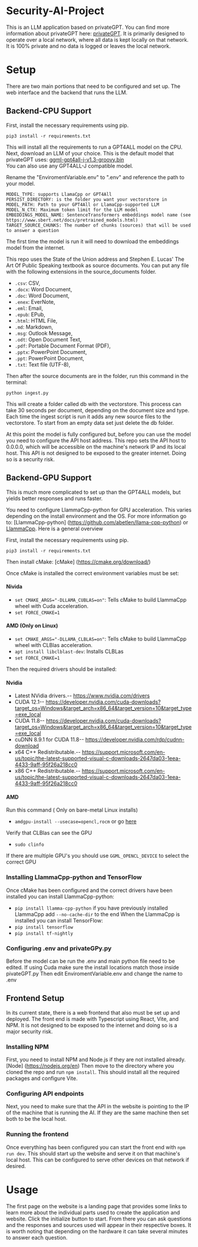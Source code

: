 # Security-AI-Project
 
This is an LLM application based on privateGPT. You can find more information about privateGPT here: [ privateGPT](https://github.com/imartinez/privateGPT). It is primarily designed to operate over a local network, where all data is kept locally on that network. It is 100% private and no data is logged or leaves the local network.

# Setup
There are two main portions that need to be configured and set up. The web interface and the backend that runs the LLM.

## Backend-CPU Support
First, install the necessary requirements using pip.
```shell
pip3 install -r requirements.txt
```
This will install all the requirements to run a GPT4ALL model on the CPU. 
Next, download an LLM of your choice. This is the default model that privateGPT uses: [ggml-gpt4all-j-v1.3-groovy.bin](https://gpt4all.io/models/ggml-gpt4all-j-v1.3-groovy.bin)  
You can also use any GPT4ALL-J compatible model.

Rename the "EnviromentVariable.env" to ".env" and reference the path to your model.
```
MODEL_TYPE: supports LlamaCpp or GPT4All
PERSIST_DIRECTORY: is the folder you want your vectorstore in
MODEL_PATH: Path to your GPT4All or LlamaCpp-supported LLM
MODEL_N_CTX: Maximum token limit for the LLM model
EMBEDDINGS_MODEL_NAME: SentenceTransformers embeddings model name (see https://www.sbert.net/docs/pretrained_models.html)
TARGET_SOURCE_CHUNKS: The number of chunks (sources) that will be used to answer a question
```
The first time the model is run it will need to download the embeddings model from the internet.

This repo uses the State of the Union address and Stephen E. Lucas' The Art Of Public Speaking textbook as source documents. You can put any file with the following extensions in the source_documents folder.
- `.csv`: CSV,
- `.docx`: Word Document,
- `.doc`: Word Document,
- `.enex`: EverNote,
- `.eml`: Email,
- `.epub`: EPub,
- `.html`: HTML File,
- `.md`: Markdown,
- `.msg`: Outlook Message,
- `.odt`: Open Document Text,
- `.pdf`: Portable Document Format (PDF),
- `.pptx`: PowerPoint Document,
- `.ppt`: PowerPoint Document,
- `.txt`: Text file (UTF-8),

Then after the source documents are in the folder, run this command in the terminal:
```shell
python ingest.py
```
This will create a folder called db with the vectorstore. This process can take 30 seconds per document, depending on the document size and type. Each time the ingest script is run it adds any new source files to the vectorstore. To start from an empty data set just delete the db folder.

At this point the model is fully configured but, before you can use the model you need to configure the API host address. This repo sets the API host to 0.0.0.0, which will be accessible on the machine's network IP and its local host. This API is not designed to be exposed to the greater internet. Doing so is a security risk.

## Backend-GPU Support
This is much more complicated to set up than the GPT4ALL models, but yields better responses and runs faster.

You need to configure LlammaCpp-python for GPU acceleration.
This varies depending on the install environment and the OS. For more information go to: [LlammaCpp-python] (https://github.com/abetlen/llama-cpp-python) or [LlammaCpp](https://github.com/ggerganov/llama.cpp).
Here is a general overview 

First, install the necessary requirements using pip.
```shell
pip3 install -r requirements.txt
```
Then install cMake: [cMake] (https://cmake.org/download/)

Once cMake is installed the correct environment variables must be set:
#### Nivida
- ``set CMAKE_ARGS="-DLLAMA_CUBLAS=on"``: Tells cMake to build LlammaCpp wheel with Cuda acceleration.
- ``set FORCE_CMAKE=1``
#### AMD (Only on Linux)
- ``set CMAKE_ARGS="-DLLAMA_CLBLAS=on"``: Tells cMake to build LlammaCpp wheel with CLBlas acceleration.
- ``apt install libclblast-dev``: Installs CLBLas
- ``set FORCE_CMAKE=1``
  
Then the required drivers should be installed:
#### Nvidia
- Latest NVidia drivers.-- https://www.nvidia.com/drivers
- CUDA 12.1-- https://developer.nvidia.com/cuda-downloads?target_os=Windows&target_arch=x86_64&target_version=10&target_type=exe_local
- CUDA 11.8-- https://developer.nvidia.com/cuda-downloads?target_os=Windows&target_arch=x86_64&target_version=10&target_type=exe_local
- cuDNN 8.9.1 for CUDA 11.8-- https://developer.nvidia.com/rdp/cudnn-download
- x64 C++ Redistributable.-- https://support.microsoft.com/en-us/topic/the-latest-supported-visual-c-downloads-2647da03-1eea-4433-9aff-95f26a218cc0
- x86 C++ Redistributable.-- https://support.microsoft.com/en-us/topic/the-latest-supported-visual-c-downloads-2647da03-1eea-4433-9aff-95f26a218cc0

#### AMD
Run this command ( Only on bare-metal Linux installs)
- `amdgpu-install --usecase=opencl,rocm` or go [here](http://repo.radeon.com/amdgpu-install/5.5/)

Verify that CLBlas can see the GPU
- `sudo clinfo`
  
If there are multiple GPU's you should use `GGML_OPENCL_DEVICE` to select the correct GPU

### Installing LlammaCpp-python and TensorFlow
Once cMake has been configured and the correct drivers have been installed you can install LlammaCpp-python:
- `pip install llamma-cpp-python` if you have previously installed LlammaCpp add `--no-cache-dir` to the end
When the LlammaCpp is installed you can install TensorFlow:
- `pip install tensorflow`
- `pip install tf-nightly`

### Configuring .env and privateGPy.py
Before the model can be run the .env and main python file need to be edited.
If using Cuda make sure the install locations match those inside pivateGPT.py
Then edit EnviromentVariable.env and change the name to .env

## Frontend Setup

In its current state, there is a web frontend that also must be set up and deployed.
The front end is made with Typescript using React, Vite, and NPM. It is not designed to be exposed to the internet and doing so is a major security risk. 
### Installing NPM
First, you need to install NPM and Node.js if they are not installed already. [Node] (https://nodejs.org/en)
Then move to the directory where you cloned the repo and run ```npm install```.
This should install all the required packages and configure Vite.

### Configuring API endpoints
Next, you need to make sure that the API in the website is pointing to the IP of the machine that is running the AI. If they are the same machine then set both to be the local host.

### Running the frontend

Once everything has been configured you can start the front end with ```npm run dev```. This should start up the website and serve it on that machine's local host. This can be configured to serve other devices on that network if desired. 

# Usage
The first page on the website is a landing page that provides some links to learn more about the individual parts used to create the application and website. Click the initialize button to start. From there you can ask questions and the responses and sources used will appear in their respective boxes. It is worth noting that depending on the hardware it can take several minutes to answer each question. 
